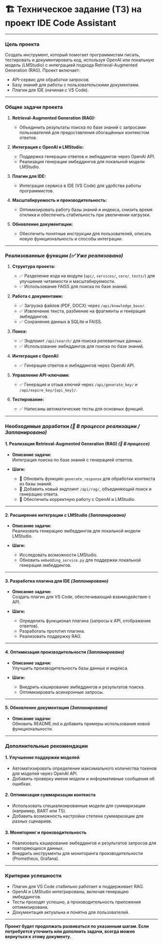 # 🏗️ Техническое задание (ТЗ) на проект IDE Code Assistant

---

### **Цель проекта**
Создать инструмент, который помогает программистам писать, тестировать и документировать код, используя OpenAI или локальную модель (LMStudio) с интеграцией подхода Retrieval-Augmented Generation (RAG). Проект включает:
- API-сервис для обработки запросов.
- Базу знаний для работы с пользовательскими документами.
- Плагин для IDE (начиная с VS Code).

---

### **Общие задачи проекта**

1. **Retrieval-Augmented Generation (RAG):**
   - Объединить результаты поиска по базе знаний с запросами пользователей для предоставления обогащённых контекстом ответов.

2. **Интеграция с OpenAI и LMStudio:**
   - Поддержка генерации ответов и эмбеддингов через OpenAI API.
   - Реализация генерации эмбеддингов для локальной модели LMStudio.

3. **Плагин для IDE:**
   - Интеграция сервиса в IDE (VS Code) для удобства работы программистов.

4. **Масштабируемость и производительность:**
   - Оптимизировать работу базы знаний и индекса, снизить время отклика и обеспечить стабильность при увеличении нагрузки.

5. **Обновление документации:**
   - Обеспечить понятные инструкции для пользователей, описать новую функциональность и способы интеграции.

---

### **Реализованные функции** *(✅ Уже реализовано)*

1. **Структура проекта:**
   - ✅ Разделение кода на модули (`api/`, `services/`, `core/`, `tests/`) для улучшения читаемости и масштабируемости.
   - ✅ Использование FAISS для поиска по базе знаний.

2. **Работа с документами:**
   - ✅ Загрузка файлов (PDF, DOCX) через `/api/knowledge_base/`.
   - ✅ Извлечение текста, разбиение на фрагменты и генерация эмбеддингов.
   - ✅ Сохранение данных в SQLite и FAISS.

3. **Поиск:**
   - ✅ Эндпоинт `/api/search/` для поиска релевантных данных.
   - ✅ Использование эмбеддингов для поиска по базе знаний.

4. **Интеграция с OpenAI:**
   - ✅ Генерация ответов и эмбеддингов через OpenAI API.

5. **Управление API-ключами:**
   - ✅ Генерация и отзыв ключей через `/api/generate_key/` и `/api/expire_key/{api_key}/`.

6. **Тестирование:**
   - ✅ Написаны автоматические тесты для основных функций.

---

### **Необходимые доработки** *(🔧 В процессе реализации / Запланировано)*

#### **1. Реализация Retrieval-Augmented Generation (RAG)** *(🔧 В процессе)*
- **Описание задачи:**  
  Интеграция поиска по базе знаний с генерацией ответов.

- **Шаги:**
  - 🔧 Обновить функцию `generate_response` для обработки контекста из базы знаний.
  - 🔧 Добавить новый эндпоинт `/api/rag/`, объединяющий поиск и генерацию ответа.
  - 🔧 Обеспечить корректную работу с OpenAI и LMStudio.

---

#### **2. Расширение интеграции с LMStudio** *(Запланировано)*
- **Описание задачи:**  
  Реализовать генерацию эмбеддингов для локальной модели LMStudio.

- **Шаги:**
  - Исследовать возможности LMStudio.
  - Обновить `embedding_service.py` для поддержки локальной генерации эмбеддингов.

---

#### **3. Разработка плагина для IDE** *(Запланировано)*
- **Описание задачи:**  
  Создать плагин для VS Code, обеспечивающий взаимодействие с API.

- **Шаги:**
  - Определить функционал плагина (запросы к API, отображение ответов).
  - Разработать прототип плагина.
  - Реализовать поддержку RAG.

---

#### **4. Оптимизация производительности** *(Запланировано)*
- **Описание задачи:**  
  Улучшить производительность базы данных и индекса.

- **Шаги:**
  - Внедрить кэширование эмбеддингов и результатов поиска.
  - Оптимизировать асинхронные запросы.

---

#### **5. Обновление документации** *(Запланировано)*
- **Описание задачи:**  
  Обновить README.md и добавить примеры использования новой функциональности.

---

### **Дополнительные рекомендации**

#### **1. Улучшение поддержки моделей**
- Автоматизировать определение максимального количества токенов для моделей через OpenAI API.
- Добавить проверку имени модели и информативные сообщения об ошибках.

#### **2. Оптимизация суммаризации контекста**
- Использовать специализированные модели для суммаризации (например, BART или T5).
- Добавить возможность настройки степени суммаризации для разных сценариев.

#### **3. Мониторинг и производительность**
- Реализовать кэширование эмбеддингов и результатов запросов для повторяющихся данных.
- Внедрить инструменты для мониторинга производительности (Prometheus, Grafana).

---

### **Критерии успешности**

- Плагин для VS Code стабильно работает и поддерживает RAG.
- OpenAI и LMStudio интегрированы, включая генерацию эмбеддингов.
- Тесты проходят успешно, а производительность приложения оптимизирована.
- Документация актуальна и понятна для пользователей.

---

**Проект будет продолжать развиваться по указанным шагам. Если потребуется уточнить или дополнить задачи, всегда можно вернуться к этому документу.**
